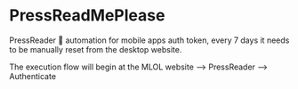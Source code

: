 # PressReadMePlease
PressReader 🐍 automation for mobile apps auth token, every 7 days it needs to be manually reset from the desktop website.

The execution flow will begin at the MLOL website --> PressReader --> Authenticate
